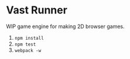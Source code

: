 # Vast Runner
WIP game engine for making 2D browser games.

1. `npm install`
1. `npm test`
1. `webpack -w`